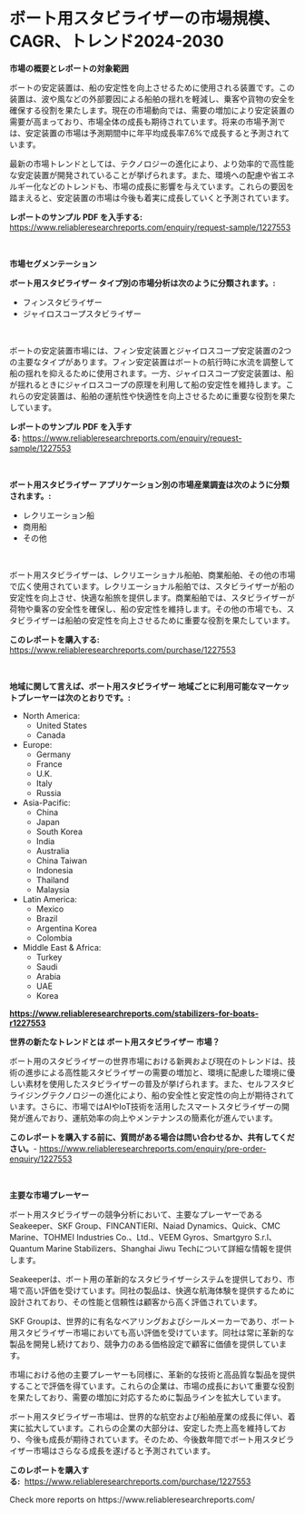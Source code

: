 <p><h1>ボート用スタビライザーの市場規模、CAGR、トレンド2024-2030</h1></p><p><strong>市場の概要とレポートの対象範囲</strong></p>
<p><p>ボートの安定装置は、船の安定性を向上させるために使用される装置です。この装置は、波や風などの外部要因による船舶の揺れを軽減し、乗客や貨物の安全を確保する役割を果たします。現在の市場動向では、需要の増加により安定装置の需要が高まっており、市場全体の成長も期待されています。将来の市場予測では、安定装置の市場は予測期間中に年平均成長率7.6%で成長すると予測されています。</p><p>最新の市場トレンドとしては、テクノロジーの進化により、より効率的で高性能な安定装置が開発されていることが挙げられます。また、環境への配慮や省エネルギー化などのトレンドも、市場の成長に影響を与えています。これらの要因を踏まえると、安定装置の市場は今後も着実に成長していくと予測されています。</p></p>
<p><strong>レポートのサンプル PDF を入手する:</strong> <a href="https://www.reliableresearchreports.com/enquiry/request-sample/1227553">https://www.reliableresearchreports.com/enquiry/request-sample/1227553</a></p>
<p>&nbsp;</p>
<p><strong>市場セグメンテーション</strong></p>
<p><strong>ボート用スタビライザー タイプ別の市場分析は次のように分類されます。:</strong></p>
<p><ul><li>フィンスタビライザー</li><li>ジャイロスコープスタビライザー</li></ul></p>
<p>&nbsp;</p>
<p><p>ボートの安定装置市場には、フィン安定装置とジャイロスコープ安定装置の2つの主要なタイプがあります。フィン安定装置はボートの航行時に水流を調整して船の揺れを抑えるために使用されます。一方、ジャイロスコープ安定装置は、船が揺れるときにジャイロスコープの原理を利用して船の安定性を維持します。これらの安定装置は、船舶の運航性や快適性を向上させるために重要な役割を果たしています。</p></p>
<p><strong>レポートのサンプル PDF を入手する:</strong>&nbsp;<a href="https://www.reliableresearchreports.com/enquiry/request-sample/1227553">https://www.reliableresearchreports.com/enquiry/request-sample/1227553</a></p>
<p>&nbsp;</p>
<p><strong> ボート用スタビライザー アプリケーション別の市場産業調査は次のように分類されます。:</strong></p>
<p><ul><li>レクリエーション船</li><li>商用船</li><li>その他</li></ul></p>
<p>&nbsp;</p>
<p><p>ボート用スタビライザーは、レクリエーショナル船舶、商業船舶、その他の市場で広く使用されています。レクリエーショナル船舶では、スタビライザーが船の安定性を向上させ、快適な船旅を提供します。商業船舶では、スタビライザーが荷物や乗客の安全性を確保し、船の安定性を維持します。その他の市場でも、スタビライザーは船舶の安定性を向上させるために重要な役割を果たしています。</p></p>
<p><strong>このレポートを購入する:</strong>&nbsp; <a href="https://www.reliableresearchreports.com/purchase/1227553">https://www.reliableresearchreports.com/purchase/1227553</a></p>
<p>&nbsp;</p>
<p><strong>地域に関して言えば、ボート用スタビライザー 地域ごとに利用可能なマーケットプレーヤーは次のとおりです。:</strong></p>
<p><ul>
    <li>
        North America:
        <ul>
            <li>United States</li>
            <li>Canada</li>
        </ul>
    </li>
    <li>
        Europe:
        <ul>
            <li>Germany</li>
            <li>France</li>
            <li>U.K.</li>
            <li>Italy</li>
            <li>Russia</li>
        </ul>
    </li>
    <li>
        Asia-Pacific:
        <ul>
            <li>China</li>
            <li>Japan</li>
            <li>South Korea</li>
            <li>India</li>
            <li>Australia</li>
            <li>China Taiwan</li>
            <li>Indonesia</li>
            <li>Thailand</li>
            <li>Malaysia</li>
        </ul>
    </li>
    <li>
        Latin America:
        <ul>
            <li>Mexico</li>
            <li>Brazil</li>
            <li>Argentina Korea</li>
            <li>Colombia</li>
        </ul>
    </li>
    <li>
        Middle East & Africa:
        <ul>
            <li>Turkey</li>
            <li>Saudi</li>
            <li>Arabia</li>
            <li>UAE</li>
            <li>Korea</li>
        </ul>
    </li>
    </ul></p>
<p><strong><a href="https://www.reliableresearchreports.com/stabilizers-for-boats-r1227553">https://www.reliableresearchreports.com/stabilizers-for-boats-r1227553</a></strong>&nbsp;</p>
<p><strong>世界の新たなトレンドとは ボート用スタビライザー 市場？</strong></p>
<p><p>ボート用のスタビライザーの世界市場における新興および現在のトレンドは、技術の進歩による高性能スタビライザーの需要の増加と、環境に配慮した環境に優しい素材を使用したスタビライザーの普及が挙げられます。また、セルフスタビライジングテクノロジーの進化により、船の安全性と安定性の向上が期待されています。さらに、市場ではAIやIoT技術を活用したスマートスタビライザーの開発が進んでおり、運航効率の向上やメンテナンスの簡素化が進んでいます。</p></p>
<p><strong>このレポートを購入する前に、質問がある場合は問い合わせるか、共有してください。</strong>- <a href="https://www.reliableresearchreports.com/enquiry/pre-order-enquiry/1227553">https://www.reliableresearchreports.com/enquiry/pre-order-enquiry/1227553</a></p>
<p>&nbsp;</p>
<p><strong>主要な市場プレーヤー</strong></p>
<p><p>ボート用スタビライザーの競争分析において、主要なプレーヤーであるSeakeeper、SKF Group、FINCANTIERI、Naiad Dynamics、Quick、CMC Marine、TOHMEI Industries Co.、Ltd.、VEEM Gyros、Smartgyro S.r.l、Quantum Marine Stabilizers、Shanghai Jiwu Techについて詳細な情報を提供します。</p><p>Seakeeperは、ボート用の革新的なスタビライザーシステムを提供しており、市場で高い評価を受けています。同社の製品は、快適な航海体験を提供するために設計されており、その性能と信頼性は顧客から高く評価されています。</p><p>SKF Groupは、世界的に有名なベアリングおよびシールメーカーであり、ボート用スタビライザー市場においても高い評価を受けています。同社は常に革新的な製品を開発し続けており、競争力のある価格設定で顧客に価値を提供しています。</p><p>市場における他の主要プレーヤーも同様に、革新的な技術と高品質な製品を提供することで評価を得ています。これらの企業は、市場の成長において重要な役割を果たしており、需要の増加に対応するために製品ラインを拡大しています。</p><p>ボート用スタビライザー市場は、世界的な航空および船舶産業の成長に伴い、着実に拡大しています。これらの企業の大部分は、安定した売上高を維持しており、今後も成長が期待されています。そのため、今後数年間でボート用スタビライザー市場はさらなる成長を遂げると予測されています。</p></p>
<p><strong>このレポートを購入する:</strong>&nbsp;&nbsp;<a href="https://www.reliableresearchreports.com/purchase/1227553">https://www.reliableresearchreports.com/purchase/1227553</a></p>
<p>Check more reports on https://www.reliableresearchreports.com/</p>